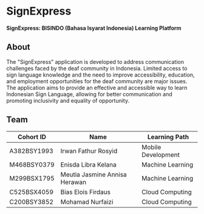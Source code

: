 # SignExpress
**SignExpress: BISINDO (Bahasa Isyarat Indonesia) Learning Platform**
## About
The "SignExpress" application is  developed to address communication challenges faced by the deaf community in Indonesia. Limited access to sign language knowledge and the need to improve accessibility, education, and employment opportunities for the deaf community are major issues. The application aims to provide an effective and accessible way to learn Indonesian Sign Language, allowing for better communication and promoting inclusivity and equality of opportunity.
## Team
| Cohort ID   | Name                          | Learning Path      |
| ----------- | ----------------------------- | ------------------ |
| A382BSY1993 | Irwan Fathur Rosyid           | Mobile Development |
| M468BSY0379 | Enisda Libra Kelana           | Machine Learning   |
| M299BSX1795 | Meutia Jasmine Annisa Herawan | Machine Learning   |
| C525BSX4059 | Bias Elois Firdaus            | Cloud Computing    |
| C200BSY3852 | Mohamad Nurfaizi              | Cloud Computing    |
